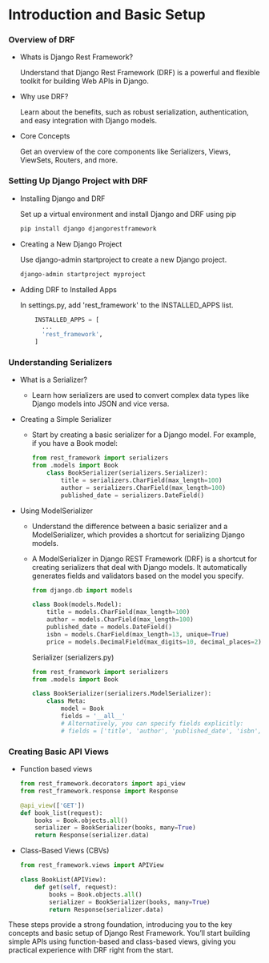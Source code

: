 # Introduction and Basic Setup

### Overview of DRF

- Whats is Django Rest Framework?

  Understand that Django Rest Framework (DRF) is a powerful and flexible toolkit for building Web APIs in Django.

- Why use DRF?

  Learn about the benefits, such as robust serialization, authentication, and easy integration with Django models.

- Core Concepts

  Get an overview of the core components like Serializers, Views, ViewSets, Routers, and more.

### Setting Up Django Project with DRF

- Installing Django and DRF

  Set up a virtual environment and install Django and DRF using pip

  ```bash
  pip install django djangorestframework
  ```

- Creating a New Django Project

  Use django-admin startproject to create a new Django project.

  ```bash
  django-admin startproject myproject
  ```

- Adding DRF to Installed Apps

  In settings.py, add 'rest_framework' to the INSTALLED_APPS list.

  ```python
      INSTALLED_APPS = [
        ...
        'rest_framework',
      ]
  ```

### Understanding Serializers

- What is a Serializer?

  - Learn how serializers are used to convert complex data types like Django models into JSON and vice versa.

- Creating a Simple Serializer

  - Start by creating a basic serializer for a Django model. For example, if you have a Book model:

    ```python
    from rest_framework import serializers
    from .models import Book
        class BookSerializer(serializers.Serializer):
            title = serializers.CharField(max_length=100)
            author = serializers.CharField(max_length=100)
            published_date = serializers.DateField()
    ```

- Using ModelSerializer

  - Understand the difference between a basic serializer and a ModelSerializer, which provides a shortcut for serializing Django models.

  - A ModelSerializer in Django REST Framework (DRF) is a shortcut for creating serializers that deal with Django models. It automatically generates fields and validators based on the model you specify.

    ```python
    from django.db import models

    class Book(models.Model):
        title = models.CharField(max_length=100)
        author = models.CharField(max_length=100)
        published_date = models.DateField()
        isbn = models.CharField(max_length=13, unique=True)
        price = models.DecimalField(max_digits=10, decimal_places=2)

    ```

    Serializer (serializers.py)

    ```python
    from rest_framework import serializers
    from .models import Book

    class BookSerializer(serializers.ModelSerializer):
        class Meta:
            model = Book
            fields = '__all__'
            # Alternatively, you can specify fields explicitly:
            # fields = ['title', 'author', 'published_date', 'isbn', 'price']
    ```

### Creating Basic API Views

- Function based views

  ```python
  from rest_framework.decorators import api_view
  from rest_framework.response import Response

  @api_view(['GET'])
  def book_list(request):
      books = Book.objects.all()
      serializer = BookSerializer(books, many=True)
      return Response(serializer.data)
  ```

- Class-Based Views (CBVs)

  ```python
  from rest_framework.views import APIView

  class BookList(APIView):
      def get(self, request):
          books = Book.objects.all()
          serializer = BookSerializer(books, many=True)
          return Response(serializer.data)
  ```

These steps provide a strong foundation, introducing you to the key concepts and basic setup of Django Rest Framework. You’ll start building simple APIs using function-based and class-based views, giving you practical experience with DRF right from the start.
